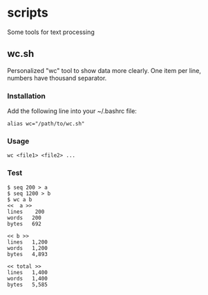 # scripts
Some tools for text processing

## wc.sh
Personalized "wc" tool to show data more clearly. One item per line, numbers have thousand separator.

### Installation
Add the following line into your ~/.bashrc file:
````
alias wc="/path/to/wc.sh"
````

### Usage

````
wc <file1> <file2> ...
````

### Test
````
$ seq 200 > a
$ seq 1200 > b
$ wc a b
<<  a >>
lines    200
words	200
bytes	692

<< b >>
lines	1,200
words	1,200
bytes	4,893

<< total >>
lines	1,400
words	1,400
bytes	5,585
````

